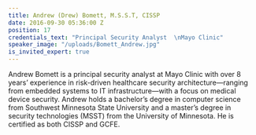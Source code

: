 ```yaml
---
title: Andrew (Drew) Bomett, M.S.S.T, CISSP
date: 2016-09-30 05:36:00 Z
position: 17
credentials_text: "Principal Security Analyst  \nMayo Clinic"
speaker_image: "/uploads/Bomett_Andrew.jpg"
is_invited_expert: true
---
```


Andrew Bomett is a principal security analyst at Mayo Clinic with over 8 years’ experience in risk-driven healthcare security architecture—ranging from embedded systems to IT infrastructure—with a focus on medical device security. Andrew holds a bachelor’s degree in computer science from Southwest Minnesota State University and a master’s degree in security technologies (MSST) from the University of Minnesota. He is certified as both CISSP and GCFE.